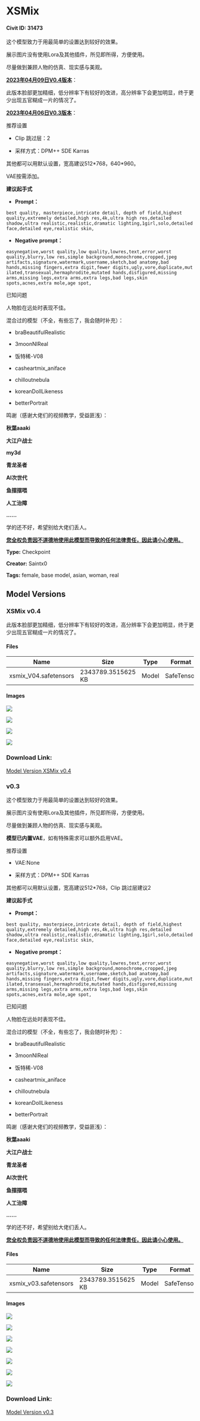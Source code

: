 # XSMix

#### Civit ID: 31473

<p>这个模型致力于用最简单的设置达到较好的效果。</p><p>展示图片没有使用Lora及其他插件，所见即所得，方便使用。</p><p>尽量做到兼顾人物的仿真、现实感与美观。</p><p></p><p><strong><u>2023年04月09日V0.4版本</u></strong>：</p><p>此版本脸部更加精细，低分辨率下有较好的改进，高分辨率下会更加明显，终于更少出现五官糊成一片的情况了。</p><p></p><p><strong><u>2023年04月06日V0.3版本</u></strong>：</p><p>推荐设置</p><ul><li><p>Clip 跳过层：2</p></li><li><p>采样方式：DPM++ SDE Karras</p></li></ul><p>其他都可以用默认设置，宽高建议512*768，640*960。</p><p>VAE按需添加。</p><p><strong>建议起手式</strong></p><ul><li><p><strong>Prompt：</strong></p></li></ul><pre><code>best quality, masterpiece,intricate detail, depth of field,highest quality,extremely detailed,high res,4k,ultra high res,detailed shadow,ultra realistic,realistic,dramatic lighting,1girl,solo,detailed face,detailed eye,realistic skin,</code></pre><ul><li><p><strong>Negative prompt：</strong></p></li></ul><pre><code>easynegative,worst quality,low quality,lowres,text,error,worst quality,blurry,low res,simple background,monochrome,cropped,jpeg artifacts,signature,watermark,username,sketch,bad anatomy,bad hands,missing fingers,extra digit,fewer digits,ugly,vore,duplicate,mut ilated,transexual,hermaphrodite,mutated hands,disfigured,missing arms,missing legs,extra arms,extra legs,bad legs,skin spots,acnes,extra mole,age spot,</code></pre><p>已知问题</p><p>人物脸在远处时表现不佳。</p><p>混合过的模型（不全，有些忘了，我会随时补充）：</p><ul><li><p>braBeautifulRealistic</p></li><li><p>3moonNIReal</p></li><li><p>饭特稀-V08</p></li><li><p>casheartmix_aniface</p></li><li><p>chilloutnebula</p></li><li><p>koreanDollLikeness</p></li><li><p>betterPortrait</p></li></ul><p>鸣谢（感谢大佬们的视频教学，受益匪浅）：</p><p><strong>秋葉aaaki</strong></p><p><strong>大江户战士</strong></p><p><strong>my3d</strong></p><p><strong>青龙圣者</strong></p><p><strong>AI次世代</strong></p><p><strong>鱼摆摆喂</strong></p><p><strong>人工治障</strong></p><p><strong>……</strong></p><p>学的还不好，希望别给大佬们丢人。</p><p><strong><u>您全权负责因不道德地使用此模型而导致的任何法律责任，因此请小心使用。</u></strong></p>

**Type:** Checkpoint

**Creator:** Saintx0

**Tags:** female, base model, asian, woman, real

## Model Versions

### XSMix v0.4

<p>此版本脸部更加精细，低分辨率下有较好的改进，高分辨率下会更加明显，终于更少出现五官糊成一片的情况了。</p>

#### Files

| Name | Size | Type | Format | Download Url | AutoV1 | AutoV2 | SHA256 | CRC32 | BLAKE3 |
| --- | --- | --- | --- | --- | --- | --- | --- | --- | --- |
| xsmix_V04.safetensors | 2343789.3515625 KB | Model | SafeTensor | https://civitai.com/api/download/models/40760 | B68F99D9 | 7AF26C6C98 | 7AF26C6C9815B2F97B3C64CC8D5449E0E4C0EA80EB6EEE56BD7C5A762702B9D2 | 8A2163C8 | 7D256638319DAB9D3732BD0C863BB8526201ECDA7098394E04384E4C54F5448B |

#### Images

<p><img src="https://image.civitai.com/xG1nkqKTMzGDvpLrqFT7WA/de51b3e4-c154-4bb7-06d6-cb2b6371cf00/width=450/450383.jpeg" /></p>

<p><img src="https://image.civitai.com/xG1nkqKTMzGDvpLrqFT7WA/313fab64-2ff4-486d-af17-130a1f8fc400/width=450/450386.jpeg" /></p>

<p><img src="https://image.civitai.com/xG1nkqKTMzGDvpLrqFT7WA/ef82a0b0-0339-4134-13c0-0421c099ab00/width=450/450389.jpeg" /></p>

<p><img src="https://image.civitai.com/xG1nkqKTMzGDvpLrqFT7WA/dfcb48e0-ecb8-4d4c-4f37-4346341d3700/width=450/450393.jpeg" /></p>

### Download Link:

[Model Version XSMix v0.4](https://civitai.com/api/download/models/40760)

### v0.3

<p>这个模型致力于用最简单的设置达到较好的效果。</p><p>展示图片没有使用Lora及其他插件，所见即所得，方便使用。</p><p>尽量做到兼顾人物的仿真、现实感与美观。</p><p><strong>模型已内置VAE</strong>，如有特殊需求可以额外启用VAE。</p><p>推荐设置</p><ul><li><p>VAE:None</p></li><li><p>采样方式：DPM++ SDE Karras</p></li></ul><p>其他都可以用默认设置，宽高建议512*768，Clip 跳过层建议2</p><p><strong>建议起手式</strong></p><ul><li><p><strong>Prompt：</strong></p></li></ul><pre><code>best quality, masterpiece,intricate detail, depth of field,highest quality,extremely detailed,high res,4k,ultra high res,detailed shadow,ultra realistic,realistic,dramatic lighting,1girl,solo,detailed face,detailed eye,realistic skin,</code></pre><ul><li><p><strong>Negative prompt：</strong></p></li></ul><pre><code>easynegative,worst quality,low quality,lowres,text,error,worst quality,blurry,low res,simple background,monochrome,cropped,jpeg artifacts,signature,watermark,username,sketch,bad anatomy,bad hands,missing fingers,extra digit,fewer digits,ugly,vore,duplicate,mut ilated,transexual,hermaphrodite,mutated hands,disfigured,missing arms,missing legs,extra arms,extra legs,bad legs,skin spots,acnes,extra mole,age spot,</code></pre><p>已知问题</p><p>人物脸在远处时表现不佳。</p><p>混合过的模型（不全，有些忘了，我会随时补充）：</p><ul><li><p>braBeautifulRealistic</p></li><li><p>3moonNIReal</p></li><li><p>饭特稀-V08</p></li><li><p>casheartmix_aniface</p></li><li><p>chilloutnebula</p></li><li><p>koreanDollLikeness</p></li><li><p>betterPortrait</p></li></ul><p>鸣谢（感谢大佬们的视频教学，受益匪浅）：</p><p><strong>秋葉aaaki</strong></p><p><strong>大江户战士</strong></p><p><strong>青龙圣者</strong></p><p><strong>AI次世代</strong></p><p><strong>鱼摆摆喂</strong></p><p><strong>人工治障</strong></p><p><strong>……</strong></p><p>学的还不好，希望别给大佬们丢人。</p><p><strong><u>您全权负责因不道德地使用此模型而导致的任何法律责任，因此请小心使用。</u></strong></p>

#### Files

| Name | Size | Type | Format | Download Url | AutoV1 | AutoV2 | SHA256 | CRC32 | BLAKE3 |
| --- | --- | --- | --- | --- | --- | --- | --- | --- | --- |
| xsmix_v03.safetensors | 2343789.3515625 KB | Model | SafeTensor | https://civitai.com/api/download/models/37918 | 66862540 | 8CCEF17D50 | 8CCEF17D508B35474C07036AF86A96AD042CAFC53797CB6CE84971CE9821270C | 881B587B | AA1AD2B1EE09F0BB116D5783774FBF191D4CF166E0FAA31EA7162814A7B40272 |

#### Images

<p><img src="https://image.civitai.com/xG1nkqKTMzGDvpLrqFT7WA/d461c59b-3e32-49ed-731f-18123b8fd000/width=450/419015.jpeg" /></p>

<p><img src="https://image.civitai.com/xG1nkqKTMzGDvpLrqFT7WA/6eb77f12-44f6-417f-1cbd-e1601c904800/width=450/419139.jpeg" /></p>

<p><img src="https://image.civitai.com/xG1nkqKTMzGDvpLrqFT7WA/3174e5b5-f779-4dc9-97af-2feb1143e000/width=450/420022.jpeg" /></p>

<p><img src="https://image.civitai.com/xG1nkqKTMzGDvpLrqFT7WA/8df91b6f-56ac-4ac0-9899-b3d024045600/width=450/419016.jpeg" /></p>

<p><img src="https://image.civitai.com/xG1nkqKTMzGDvpLrqFT7WA/16b76031-e8a5-42df-04ea-e8e8427c6400/width=450/419206.jpeg" /></p>

<p><img src="https://image.civitai.com/xG1nkqKTMzGDvpLrqFT7WA/6c4c2486-6d70-43f6-951a-502d45b2d600/width=450/420023.jpeg" /></p>

<p><img src="https://image.civitai.com/xG1nkqKTMzGDvpLrqFT7WA/d8c0f707-2fc1-437a-c7d5-b02070214100/width=450/419017.jpeg" /></p>

### Download Link:

[Model Version v0.3](https://civitai.com/api/download/models/37918)

